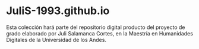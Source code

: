 # JuliS-1993.github.io
Esta colección hará parte del repositorio digital producto del proyecto de grado elaborado por Juli Salamanca Cortes, en la Maestría en Humanidades Digitales de la Universidad de los Andes. 
